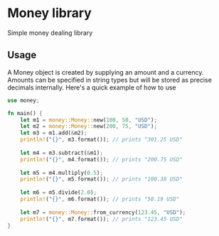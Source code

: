 # Money library

Simple money dealing library

## Usage

A Money object is created by supplying an amount and a currency. Amounts can be specified in string types but will be stored as precise decimals internally. Here's a quick example of how to use

```rust
use money;

fn main() {
    let m1 = money::Money::new(100, 50, "USD");
    let m2 = money::Money::new(200, 75, "USD");
    let m3 = m1.add(&m2);
    println!("{}", m3.format()); // prints "301.25 USD"
    
    let m4 = m3.subtract(&m1);
    println!("{}", m4.format()); // prints "200.75 USD"
    
    let m5 = m4.multiply(0.5);
    println!("{}", m5.format()); // prints "100.38 USD"
    
    let m6 = m5.divide(2.0);
    println!("{}", m6.format()); // prints "50.19 USD"
    
    let m7 = money::Money::from_currency(123.45, "USD");
    println!("{}", m7.format()); // prints "123.45 USD"
}
```